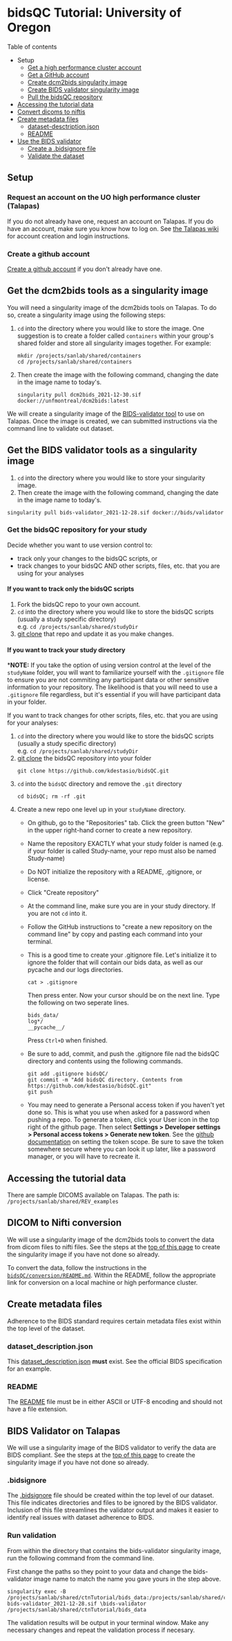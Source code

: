 # bidsQC Tutorial: University of Oregon

Table of contents

- Setup
  - [Get a high performance cluster account](#talapas-account)
  - [Get a GitHub account](#github-account)
  - [Create dcm2bids singularity image](#dcm2bids-image)
  - [Create BIDS validator singularity image](#validator-image)
  - [Pull the bidsQC repository](#pull-bidsqc)
- [Accessing the tutorial data](#get-data)
- [Convert dicoms to niftis](#dcm-nii)
- [Create metadata files](#metadata)
  - [dataset-desctription.json](#dataset-description)
  - [README](#readme)
- [Use the BIDS validator](#bids-validator)
  - [Create a .bidsignore file](#bids-ignore)
  - [Validate the dataset](#validate)

## Setup
### Request an account on the UO high performance cluster (Talapas)<a name="talapas-account">

If you do not already have one, request an account on Talapas. If you do have an account, make sure you know how to log on. See [the Talapas wiki](https://hpcrcf.atlassian.net/wiki/spaces/TCP/pages/7312376/Quick+Start+Guide) for account creation and login instructions.  

### Create a github account<a name="github-account">

[Create a github account](https://github.com/) if you don't already have one.
    
## Get the dcm2bids tools as a singularity image<a name="dcm2bids-image">

You will need a singularity image of the dcm2bids tools on Talapas. To do so, create a singularity image using the following steps:  

1. `cd` into the directory where you would like to store the image. One suggestion is to create a folder called `containers` within your group's shared folder and store all singularity images together. For example:
    ```
    mkdir /projects/sanlab/shared/containers
    cd /projects/sanlab/shared/containers
    ```
2. Then create the image with the following command, changing the date in the image name to today's.  
    
    ```
    singularity pull dcm2bids_2021-12-30.sif docker://unfmontreal/dcm2bids:latest
    ```
    
We will create a singularity image of the [BIDS-validator tool](https://github.com/bids-standard/bids-validator) to use on Talapas. Once the image is created, we can submitted instructions via the command line to validate out dataset.

## Get the BIDS validator tools as a singularity image<a name="validator-image">

1. `cd` into the directory where you would like to store your singularity image.  
2.  Then create the image with the following command, changing the date in the image name to today's.  

```
singularity pull bids-validator_2021-12-28.sif docker://bids/validator
```

### Get the bidsQC repository for your study<a name="pull-bidsqc">

Decide whether you want to use version control to:  

- track only your changes to the bidsQC scripts, or  
- track changes to your bidsQC AND other scripts, files, etc. that you are using for your analyses

#### If you want to track only the bidsQC scripts

1. Fork the bidsQC repo to your own account.
2. `cd` into the directory where you would like to store the bidsQC scripts (usually a study specific directory)  
e.g. `cd /projects/sanlab/shared/studyDir`  
3. [git clone](https://docs.github.com/en/repositories/creating-and-managing-repositories/cloning-a-repository) that repo and update it as you make changes.  

#### If you want to track your study directory

***NOTE:** If you take the option of using version control at the level of the `studyName` folder, you will want to familiarize yourself with the `.gitignore` file to ensure you are not commiting any participant data or other sensitive information to your repository. The likelihood is that you will need to use a `.gitignore` file regardless, but it's essential if you will have participant data in your folder.

If you want to track changes for other scripts, files, etc. that you are using for your analyses:  

1. `cd` into the directory where you would like to store the bidsQC scripts (usually a study specific directory)  
e.g. `cd /projects/sanlab/shared/studyDir`  
2. [git clone](https://docs.github.com/en/repositories/creating-and-managing-repositories/cloning-a-repository) the bidsQC repository into your folder  
    ```
    git clone https://github.com/kdestasio/bidsQC.git
    ```
3. `cd` into the `bidsQC` directory and remove the `.git` directory  
    ```
    cd bidsQC; rm -rf .git
    ```
4. Create a new repo one level up in your `studyName` directory.
    - On github, go to the "Repositories" tab. Click the green button "New" in the upper right-hand corner to create a new repository.
    - Name the repository EXACTLY what your study folder is named (e.g. if your folder is called Study-name, your repo must also be named Study-name)
    - Do NOT initialize the repository with a README, .gitignore, or license.
    - Click "Create repository"
    - At the command line, make sure you are in your study directory. If you are not `cd` into it. 
    - Follow the GitHub instructions to "create a new repository on the command line" by copy and pasting each command into your terminal.
    - This is a good time to create your .gitignore file. Let's initialize it to ignore the folder that will contain our bids data, as well as our pycache and our logs directories.  
        ```
        cat > .gitignore
        ```
        Then press enter. Now your cursor should be on the next line. Type the following on two seperate lines.
        ```
        bids_data/
        log*/
        __pycache__/
        ```
        Press `Ctrl+D` when finished.

    - Be sure to add, commit, and push the .gitignore file nad the bidsQC directory and contents using the following commands.
        ```
        git add .gitignore bidsQC/
        git commit -m "Add bidsQC directory. Contents from https://github.com/kdestasio/bidsQC.git"
        git push
        ```
    - You may need to generate a Personal access token if you haven't yet done so. This is what you use when asked for a password when pushing a repo. To generate a token, click your User icon in the top right of the github page. Then select **Settings > Developer settings > Personal access tokens > Generate new token**. See the [github documentation](https://docs.github.com/en/authentication/keeping-your-account-and-data-secure/creating-a-personal-access-token) on setting the token scope. Be sure to save the token somewhere secure where you can look it up later, like a password manager, or you will have to recreate it.

## Accessing the tutorial data<a name="get-data">

There are sample DICOMS available on Talapas. The path is:  
`/projects/sanlab/shared/REV_examples`

## DICOM to Nifti conversion<a name="dcm-nii">

We will use a singularity image of the dcm2bids tools to convert the data from dicom files to nifti files. See the steps at the [top of this page](#dcm2bids-image) to create the singularity image if you have not done so already.  

To convert the data, follow the instructions in the [`bidsQC/conversion/README.md`](/conversion/README.md#running-the-scripts-on-a-linux-cluster). Within the README, follow the appropriate link for conversion on a local machine or high performance cluster.  

## Create metadata files<a name="metadata">

Adherence to the BIDS standard requires certain metadata files exist within the top level of the dataset. 

### dataset_description.json<a name="dataset-description">

This [dataset_description.json](https://bids-specification.readthedocs.io/en/stable/03-modality-agnostic-files.html#dataset_descriptionjson) **must** exist. See the official BIDS specification for an example.  

### README<a name="readme">

The [README](https://bids-specification.readthedocs.io/en/stable/03-modality-agnostic-files.html#readme) file must be in either ASCII or UTF-8 encoding and should not have a file extension.

## BIDS Validator on Talapas<a name="bids-validator">

We will use a singularity image of the BIDS validator to verify the data are BIDS compliant. See the steps at the [top of this page](#validator-image) to create the singularity image if you have not done so already.    

### .bidsignore<a name="bidsignore">

The [.bidsignore](https://www.npmjs.com/package/bids-validator#bidsignore) file should be created within the top level of our dataset. This file indicates directories and files to be ignored by the BIDS validator. Inclusion of this file streamlines the validator output and makes it easier to identify real issues with dataset adherence to BIDS.  

### Run validation<a name="validate">

From within the directory that contains the bids-validator singularity image, run the following command from the command line.  

First change the paths so they point to your data and change the bids-validator image name to match the name you gave yours in the step above.  

```
singularity exec -B /projects/sanlab/shared/ctnTutorial/bids_data:/projects/sanlab/shared/ctnTutorial/bids_data:ro bids-validator_2021-12-28.sif \bids-validator /projects/sanlab/shared/ctnTutorial/bids_data
```

The validation results will be output in your terminal window. Make any necessary changes and repeat the validation process if necesary.  
